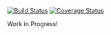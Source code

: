 [![Build Status](https://travis-ci.org/dudagroup/DDGFoundation.svg?branch=develop)](https://travis-ci.org/dudagroup/DDGFoundation)
[![Coverage Status](https://img.shields.io/coveralls/dudagroup/DDGFoundation.svg)](https://coveralls.io/r/dudagroup/DDGFoundation)

Work in Progress!